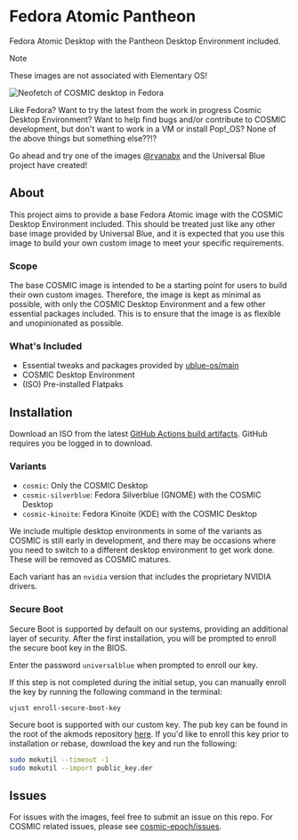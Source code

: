 # Fedora Atomic Pantheon

Fedora Atomic Desktop with the Pantheon Desktop Environment included.

> [!NOTE]
> These images are not associated with Elementary OS!

![Neofetch of COSMIC desktop in Fedora](./screenshot/cosmic-neofetch.png)

Like Fedora? Want to try the latest from the work in progress Cosmic Desktop Environment? Want to help find bugs and/or contribute to COSMIC development, but don't want to work in a VM or install Pop!\_OS? None of the above things but something else??!?

Go ahead and try one of the images [@ryanabx](https://github.com/ryanabx) and the Universal Blue project have created!

## About

This project aims to provide a base Fedora Atomic image with the COSMIC Desktop Environment included. This should be treated just like any other base image provided by Universal Blue, and it is expected that you use this image to build your own custom image to meet your specific requirements.

### Scope

The base COSMIC image is intended to be a starting point for users to build their own custom images. Therefore, the image is kept as minimal as possible, with only the COSMIC Desktop Environment and a few other essential packages included.
This is to ensure that the image is as flexible and unopinionated as possible.

### What's Included

- Essential tweaks and packages provided by [ublue-os/main](https://github.com/ublue-os/main)
- COSMIC Desktop Environment
- (ISO) Pre-installed Flatpaks

## Installation

Download an ISO from the latest [GitHub Actions build artifacts](https://github.com/ublue-os/cosmic/actions/workflows/build_iso.yml?query=branch%3Amain+is%3Asuccess). GitHub requires you be logged in to download.

### Variants

- `cosmic`: Only the COSMIC Desktop
- `cosmic-silverblue`: Fedora Silverblue (GNOME) with the COSMIC Desktop
- `cosmic-kinoite`: Fedora Kinoite (KDE) with the COSMIC Desktop

We include multiple desktop environments in some of the variants as COSMIC is still early in development, and there may be occasions where you need to switch to a different desktop environment to get work done. These will be removed as COSMIC matures.

Each variant has an `nvidia` version that includes the proprietary NVIDIA drivers.

### Secure Boot

Secure Boot is supported by default on our systems, providing an additional layer of security. After the first installation, you will be prompted to enroll the secure boot key in the BIOS.

Enter the password `universalblue` when prompted to enroll our key.

If this step is not completed during the initial setup, you can manually enroll the key by running the following command in the terminal:

`ujust enroll-secure-boot-key`

Secure boot is supported with our custom key. The pub key can be found in the root of the akmods repository [here](https://github.com/ublue-os/akmods/raw/main/certs/public_key.der).
If you'd like to enroll this key prior to installation or rebase, download the key and run the following:

```bash
sudo mokutil --timeout -1
sudo mokutil --import public_key.der
```

## Issues

For issues with the images, feel free to submit an issue on this repo. For COSMIC related issues, please see [cosmic-epoch/issues](https://github.com/pop-os/cosmic-epoch/issues).
